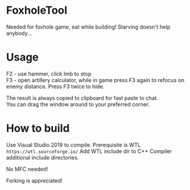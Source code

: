 # FoxholeTool
Needed for foxhole game, eat while building! Starving doesn't help anybody...

# Usage
F2 - use hammer, click lmb to stop  
F3 - open artillery calculator, while in game press F3 again to refocus on enemy distance.
     Press F3 twice to hide.

The result is always copied to clipboard for fast paste to chat.  
You can drag the window around to your preferred corner.  

# How to build

Use Visual Studio 2019 to compile.
Prerequisite is WTL `https://wtl.sourceforge.io/`
Add WTL include dir to C++ Compiler additional include directories.

No MFC needed!

Forking is appreciated!
